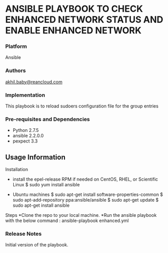 ANSIBLE PLAYBOOK TO CHECK ENHANCED NETWORK STATUS AND ENABLE ENHANCED NETWORK
===============================================================================
### Platform
Ansible
### Authors
akhil.baby@reancloud.com

### Implementation
This playbook is to reload sudoers configuration file for the group entries
### Pre-requisites and Dependencies
* Python 2.7.5
* ansible 2.2.0.0
* pexpect 3.3 
   
## Usage Information
Installation

* install the epel-release RPM if needed on CentOS, RHEL, or Scientific Linux
$ sudo yum install ansible

* Ubuntu machines
$ sudo apt-get install software-properties-common
$ sudo apt-add-repository ppa:ansible/ansible
$ sudo apt-get update
$ sudo apt-get install ansible

Steps
        *Clone the repo to your local machine.
        *Run the ansible playbook with the below command :
                ansible-playbook enhanced.yml

### Release Notes

Initial version of the playbook.

